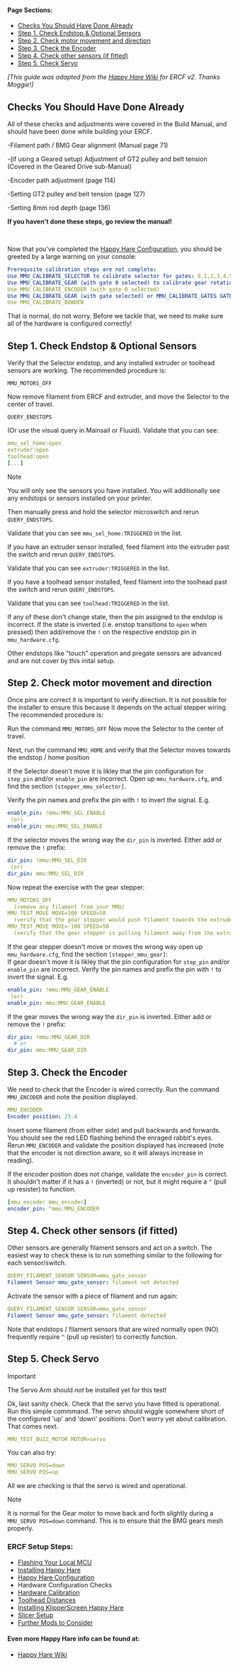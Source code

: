 #### Page Sections:
  - [Checks You Should Have Done Already](#checks-you-should-have-done-already)
  - [Step 1. Check Endstop & Optional Sensors](#step-1-check-endstop--optional-sensors)
  - [Step 2. Check motor movement and direction](#step-2-check-motor-movement-and-direction)
  - [Step 3. Check the Encoder](#step-3-check-the-encoder)
  - [Step 4. Check other sensors (if fitted)](#step-4-check-other-sensors-if-fitted)
  - [Step 5. Check Servo](#step-5-check-servo)

*\[This guide was adapted from the [Happy Hare Wiki](https://github.com/moggieuk/Happy-Hare/wiki) for ERCF v2. Thanks Moggie!\]*


## Checks You Should Have Done Already

All of these checks and adjustments were covered in the Build Manual, and should have been done while building your ERCF.

-Filament path / BMG Gear alignment (Manual page 71)

-(if using a Geared setup) Adjustment of GT2 pulley and belt tension (Covered in the Geared Drive sub-Manual)

-Encoder path adjustment (page 114)

-Setting GT2 pulley and belt tension (page 127)

-Setting 8mm rod depth (page 136)

**If you haven't done these steps, go review the manual!**

<br>


Now that you've completed the [Happy Hare Configuration](https://github.com/Enraged-Rabbit-Community/ERCF_v2/blob/main/Documentation/Happy-Hare-Configuration.md), you should be greeted by a large warning on your console:

```yml
Prerequsite calibration steps are not complete:
Use MMU_CALIBRATE_SELECTOR to calibrate selector for gates: 0,1,2,3,4,5,6,7
Use MMU_CALIBRATE_GEAR (with gate 0 selected) to calibrate gear rotation_distance on gate: 0
Use MMU_CALIBRATE_ENCODER (with gate 0 selected)
Use MMU_CALIBRATE_GEAR (with gate selected) or MMU_CALIBRATE_GATES GATE=xx to calibrate gear rotation_distance on gates: 1,2,3,4,5,6,7
Use MMU_CALIBRATE_BOWDEN
```

That is normal, do not worry. Before we tackle that, we need to make sure all of the hardware is configured correctly!


## Step 1. Check Endstop & Optional Sensors

Verify that the Selector endstop, and any installed extruder or toolhead sensors are working. The recommended procedure is:

`MMU_MOTORS_OFF`

Now remove filament from ERCF and extruder, and move the Selector to the center of travel.

`QUERY_ENDSTOPS`

(Or use the visual query in Mainsail or Fluuid). Validate that you can see:

```yml
mmu_sel_home:open
extruder:open
toolhead:open
[...]
```

> [!NOTE]
> You will only see the sensors you have installed. You will additionally see any endstops or sensors installed on your printer.

Then manually press and hold the selector microswitch and rerun `QUERY_ENDSTOPS`.

Validate that you can see `mmu_sel_home:TRIGGERED` in the list.

If you have an extruder sensor installed, feed filament into the extruder past the switch and rerun `QUERY_ENDSTOPS`.

Validate that you can see `extruder:TRIGGERED` in the list.

If you have a toolhead sensor installed, feed filament into the toolhead past the switch and rerun `QUERY_ENDSTOPS`.

Validate that you can see `toolhead:TRIGGERED` in the list.

If any of these don't change state, then the pin assigned to the endstop is incorrect. If the state is inverted (i.e. enstop transitions to `open` when pressed) then add/remove the `!` on the respective endstop pin in `mmu_hardware.cfg`. 

Other endstops like "touch" operation and pregate sensors are advanced and are not cover by this inital setup.


## Step 2. Check motor movement and direction

Once pins are correct it is important to verify direction.  It is not possible for the installer to ensure this because it depends on the actual stepper wiring.  The recommended procedure is:

Run the command `MMU_MOTORS_OFF` Now move the Selector to the center of travel. 

Next, run the command `MMU_HOME` and verify that the Selector moves towards the endstop / home position

If the Selector doesn't move it is likley that the pin configuration for `step_pin` and/or `enable_pin` are incorrect. Open up `mmu_hardware.cfg`, and find the section `[stepper_mmu_selector]`.

Verify the pin names and prefix the pin with `!` to invert the signal. E.g.

```yml
enable_pin: !mmu:MMU_SEL_ENABLE
 (or)
enable_pin: mmu:MMU_SEL_ENABLE
```

If the selector moves the wrong way the `dir_pin` is inverted. Either add or remove the `!` prefix:

```yml
dir_pin: !mmu:MMU_SEL_DIR
 (or)
dir_pin: mmu:MMU_SEL_DIR
```

Now repeat the exercise with the gear stepper:

```yml
MMU_MOTORS_OFF
  (remove any filament from your MMU)
MMU_TEST_MOVE MOVE=100 SPEED=50
  (verify that the gear stepper would push filament towards the extruder / pull filament from the spool)
MMU_TEST_MOVE MOVE=-100 SPEED=50
  (verify that the gear stepper is pulling filament away from the extruder / pushing filament back to the spool)
```

If the gear stepper doesn't move or moves the wrong way open up `mmu_hardware.cfg`, find the section `[stepper_mmu_gear]`:<br>
If gear doesn't move it is likley that the pin configuration for `step_pin` and/or `enable_pin` are incorrect. Verify the pin names and prefix the pin with `!` to invert the signal. E.g.

```yml
enable_pin: !mmu:MMU_GEAR_ENABLE
 (or)
enable_pin: mmu:MMU_GEAR_ENABLE
```

If the gear moves the wrong way the `dir_pin` is inverted. Either add or remove the `!` prefix:

```yml
dir_pin: !mmu:MMU_GEAR_DIR
  # or
dir_pin: mmu:MMU_GEAR_DIR
```


## Step 3. Check the Encoder

We need to check that the Encoder is wired correctly. Run the command `MMU_ENCODER` and note the position displayed.

```yml
MMU_ENCODER
Encoder position: 23.4
```

Insert some filament (from either side) and pull backwards and forwards.  You should see the red LED flashing behind the enraged rabbit's eyes. Rerun `MMU_ENCODER` and validate the position displayed has increased (note that the encoder is not direction aware, so it will always increase in reading).

If the encoder postion does not change, validate the `encoder_pin` is correct. It shouldn't matter if it has a `!` (inverted) or not, but it might require a `^` (pull up resister) to function.

```yml
[mmu_encoder mmu_encoder]
encoder_pin: ^mmu:MMU_ENCODER	
```


## Step 4. Check other sensors (if fitted)

Other sensors are generally filament sensors and act on a switch. The easiest way to check these is to run something similar to the following for each sensor/switch.

```yml
QUERY_FILAMENT_SENSOR SENSOR=mmu_gate_sensor
Filament Sensor mmu_gate_sensor: filament not detected
```

Activate the sensor with a piece of filament and run again:

```yml
QUERY_FILAMENT_SENSOR SENSOR=mmu_gate_sensor
Filament Sensor mmu_gate_sensor: filament detected
```

Note that endstops / filament sensors that are wired normally open (NO) frequently require `^` (pull up resister) to correctly function.


## Step 5. Check Servo

> [!IMPORTANT] 
> The Servo Arm should *not* be installed yet for this test!

Ok, last sanity check. Check that the servo you have fitted is operational. Run this simple commmand. The servo should wiggle somewhere short of the configured 'up' and 'down' positions. Don't worry yet about calibration. That comes next.

```yml
MMU_TEST_BUZZ_MOTOR MOTOR=servo
```

You can also try:
```yml
MMU_SERVO POS=down
MMU_SERVO POS=up
```

All we are checking is that the servo is wired and operational.

> [!NOTE] 
> It is normal for the Gear motor to move back and forth slightly during a `MMU_SERVO POS=down` command. This is to ensure that the BMG gears mesh properly.


### ERCF Setup Steps:
- [Flashing Your Local MCU](https://github.com/Enraged-Rabbit-Community/ERCF_v2/blob/main/Documentation/Flashing-Local-MCU.md)
- [Installing Happy Hare](https://github.com/Enraged-Rabbit-Community/ERCF_v2/blob/main/Documentation/Installing-Happy-Hare.md)
- [Happy Hare Configuration](https://github.com/Enraged-Rabbit-Community/ERCF_v2/blob/main/Documentation/Happy-Hare-Configuration.md)
- Hardware Configuration Checks
- [Hardware Calibration](https://github.com/Enraged-Rabbit-Community/ERCF_v2/blob/main/Documentation/Hardware-Calibration.md)
- [Toolhead Distances](https://github.com/Enraged-Rabbit-Community/ERCF_v2/blob/main/Documentation/Toolhead-Distances.md)
- [Installing KlipperScreen Happy Hare](https://github.com/Enraged-Rabbit-Community/ERCF_v2/blob/main/Documentation/Installing-KlipperScreen.md)
- [Slicer Setup](https://github.com/Enraged-Rabbit-Community/ERCF_v2/blob/main/Documentation/Slicer-Setup.md)
- [Further Mods to Consider](https://github.com/Enraged-Rabbit-Community/ERCF_v2/blob/main/Documentation/Further-Mods.md)

#### Even more Happy Hare info can be found at:
- [Happy Hare Wiki](https://github.com/moggieuk/Happy-Hare/wiki)